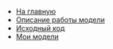   * [На главную](/)
  * [Описание работы модели](https://docs.google.com/document/d/1mdmcT0b6X0agkceEUA5OEeeyhi6zV6zl3avihBE69j4/edit?usp=sharing)
  * [Исходный код](https://github.com/kuzinmv/avenue)
  * [Мои модели](/models)

